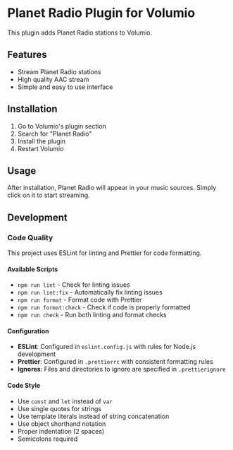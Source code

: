 # Planet Radio Plugin for Volumio

This plugin adds Planet Radio stations to Volumio.

## Features

- Stream Planet Radio stations
- High quality AAC stream
- Simple and easy to use interface

## Installation

1. Go to Volumio's plugin section
2. Search for "Planet Radio"
3. Install the plugin
4. Restart Volumio

## Usage

After installation, Planet Radio will appear in your music sources. Simply click on it to start streaming.

## Development

### Code Quality

This project uses ESLint for linting and Prettier for code formatting.

#### Available Scripts

- `npm run lint` - Check for linting issues
- `npm run lint:fix` - Automatically fix linting issues
- `npm run format` - Format code with Prettier
- `npm run format:check` - Check if code is properly formatted
- `npm run check` - Run both linting and format checks

#### Configuration

- **ESLint**: Configured in `eslint.config.js` with rules for Node.js development
- **Prettier**: Configured in `.prettierrc` with consistent formatting rules
- **Ignores**: Files and directories to ignore are specified in `.prettierignore`

#### Code Style

- Use `const` and `let` instead of `var`
- Use single quotes for strings
- Use template literals instead of string concatenation
- Use object shorthand notation
- Proper indentation (2 spaces)
- Semicolons required
